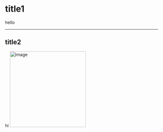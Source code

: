 # title1
hello

----
## title2
hi
<img width="250" alt="image" src="https://github.com/CouesF/CouesF.github.io/assets/39340385/254e2a91-f88a-4bf3-8915-1112bb6c45f5">
